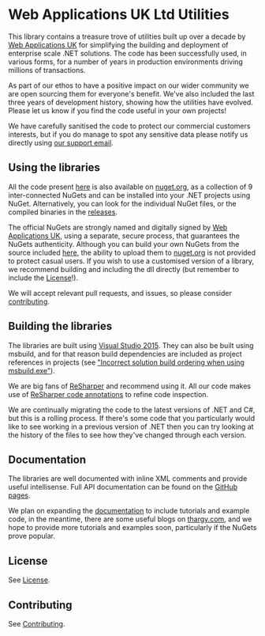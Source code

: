 Web Applications UK Ltd Utilities
=================================

This library contains a treasure trove of utilities built up over a decade by [Web Applications UK](http://www.webappuk.com) for simplifying the building and deployment of enterprise scale .NET solutions.  The code has been successfully used, in various forms, for a number of years in production environments driving millions of transactions.

As part of our ethos to have a positive impact on our wider community we are open sourcing them for everyone's benefit.  We've also included the last three years of development history, showing how the utilities have evolved.  Please let us know if you find the code useful in your own projects!

We have carefully sanitised the code to protect our commercial customers interests, but if you do manage to spot any sensitive data please notify us directly using [our support email](support@webappuk.com).

Using the libraries
-------------------

All the code present [here](https://github.com/webappsuk/CoreLibraries) is also available on [nuget.org](https://www.nuget.org/profiles/WebApplicationsUK), as a collection of 9 inter-connected NuGets and can be installed into your .NET projects using NuGet.  Alternatively, you can look for the individual NuGet files, or the compiled binaries in the [releases](https://github.com/webappsuk/CoreLibraries/releases).

The official NuGets are strongly named and digitally signed by [Web Applications UK](http://www.webappuk.com), using a separate, secure process, that guarantees the NuGets authenticity.  Although you can build your own NuGets from the source included [here](https://github.com/webappsuk/CoreLibraries), the ability to upload them to [nuget.org](https://www.nuget.org/profiles/WebApplicationsUK) is not provided to protect casual users.  If you wish to use a customised version of a library, we recommend building and including the dll directly (but remember to include the [License](license.md)!).

We will accept relevant pull requests, and issues, so please consider [contributing](CONTRIBUTING.md).

Building the libraries
----------------------

The libraries are built using [Visual Studio 2015](https://www.visualstudio.com/en-us/downloads/download-visual-studio-vs.aspx).  They can also be built using msbuild, and for that reason build dependencies are included as project references in projects (see ["Incorrect solution build ordering when using msbuild.exe"](http://blogs.msdn.com/b/visualstudio/archive/2010/12/21/incorrect-solution-build-ordering-when-using-msbuild-exe.aspx)).

We are big fans of [ReSharper](https://www.jetbrains.com/resharper/download/) and recommend using it.  All our code makes use of [ReSharper code annotations](https://www.jetbrains.com/resharper/help/Code_Analysis__Code_Annotations.html) to refine code inspection. 

We are continually migrating the code to the latest versions of .NET and C#, but this is a rolling process.  If there's some code that you particularly would like to see working in a previous version of .NET then you can try looking at the history of the files to see how they've changed through each version.

Documentation
-------------

The libraries are well documented with inline XML comments and provide useful intellisense.  Full API documentation can be found on the [GitHub pages](http://webappsuk.github.io/CoreLibraries/).

We plan on expanding the [documentation](http://webappsuk.github.io/CoreLibraries/) to include tutorials and example code, in the meantime, there are some useful blogs on [thargy.com](http://thargy.com/category/dev/csharp/), and we hope to provide more tutorials and examples soon, particularly if the NuGets prove popular.

License
-------

See [License](license.md).

Contributing
------------

See [Contributing](CONTRIBUTING.md).

